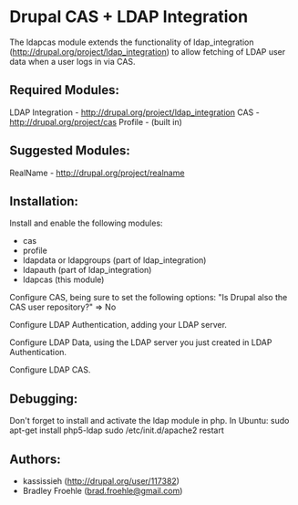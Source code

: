 Drupal CAS + LDAP Integration
=============================

The ldapcas module extends the functionality of ldap_integration
(http://drupal.org/project/ldap_integration) to allow fetching of
LDAP user data when a user logs in via CAS.

Required Modules:
-----------------
LDAP Integration - http://drupal.org/project/ldap_integration
CAS - http://drupal.org/project/cas
Profile - (built in)

Suggested Modules:
------------------
RealName - http://drupal.org/project/realname

Installation:
-------------
Install and enable the following modules:
 * cas
 * profile
 * ldapdata or ldapgroups (part of ldap_integration)
 * ldapauth (part of ldap_integration)
 * ldapcas (this module)

Configure CAS, being sure to set the following options:
    "Is Drupal also the CAS user repository?"  =>  No

Configure LDAP Authentication, adding your LDAP server.

Configure LDAP Data, using the LDAP server you just created in LDAP Authentication.

Configure LDAP CAS.


Debugging:
----------
Don't forget to install and activate the ldap module in php.  In Ubuntu:
    sudo apt-get install php5-ldap
    sudo /etc/init.d/apache2 restart

Authors:
--------
* kassissieh (http://drupal.org/user/117382)
* Bradley Froehle (brad.froehle@gmail.com)
